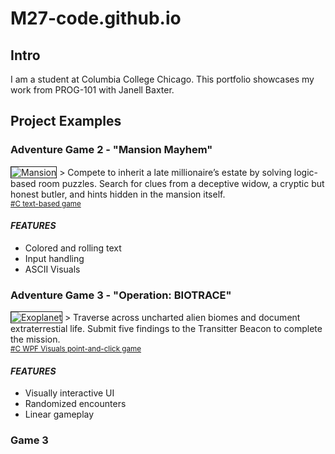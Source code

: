 # M27-code.github.io

## Intro
I am a student at Columbia College Chicago. This portfolio showcases my work from PROG-101 with Janell Baxter.

## Project Examples

### Adventure Game 2 - "Mansion Mayhem"
<img src="https://i.ibb.co/kVNz5Hgf/Mansion.png" alt="Mansion" border="1" class="center">
> Compete to inherit a late millionaire’s estate by solving logic-based room puzzles. Search for clues from a deceptive widow, a cryptic but honest butler, and hints hidden in the mansion itself.
<br> <sub><ins> #C text-based game</ins></sub>

#### *FEATURES*
- Colored and rolling text 
- Input handling 
- ASCII Visuals

### Adventure Game 3 - "Operation: BIOTRACE"
<img src="https://i.ibb.co/kgZRzD7J/Screenshot-2025-05-11-174654.png" alt="Exoplanet" border="1" class="center">
> Traverse across uncharted alien biomes and document extraterrestial life. Submit five findings to the Transitter Beacon to complete the mission.
<br> <sub><ins> #C WPF Visuals point-and-click game</ins></sub>

#### *FEATURES*
- Visually interactive UI
- Randomized encounters
- Linear gameplay

### Game 3
